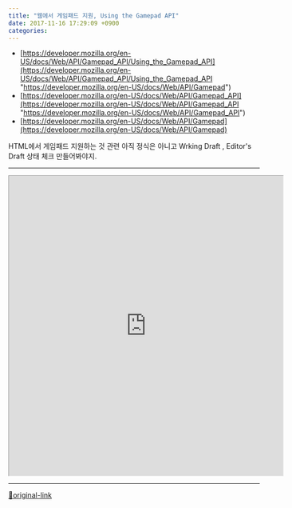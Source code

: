 ```yaml
---
title: "웹에서 게임패드 지원, Using the Gamepad API"
date: 2017-11-16 17:29:09 +0900
categories: 
---
```

  

- [https://developer.mozilla.org/en-US/docs/Web/API/Gamepad_API/Using_the_Gamepad_API](https://developer.mozilla.org/en-US/docs/Web/API/Gamepad_API/Using_the_Gamepad_API "https://developer.mozilla.org/en-US/docs/Web/API/Gamepad")
- [https://developer.mozilla.org/en-US/docs/Web/API/Gamepad_API](https://developer.mozilla.org/en-US/docs/Web/API/Gamepad_API "https://developer.mozilla.org/en-US/docs/Web/API/Gamepad_API")
- [https://developer.mozilla.org/en-US/docs/Web/API/Gamepad](https://developer.mozilla.org/en-US/docs/Web/API/Gamepad)

  

HTML에서 게임패드 지원하는 것 관련
아직 정식은 아니고
Wrking Draft , Editor's Draft 상태
체크 만들어봐야지.
  
- - - - - -

<iframe frameborder="1" height="600" src="http://mins01.com/web_work/doc/HTML5/Gamepad_API/Gamepad_API.html" style="border-width: 1px;" width="550"></iframe>  




***
[🔗original-link](http://www.mins01.com/mh/tech/read/1126)